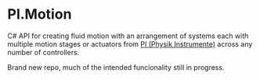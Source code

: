 # PI.Motion
C# API for creating fluid motion with an arrangement of systems each with multiple motion stages or actuators from [PI (Physik Instrumente)](https://www.physikinstrumente.com/en/) across any number of controllers.

Brand new repo, much of the intended funcionality still in progress.
